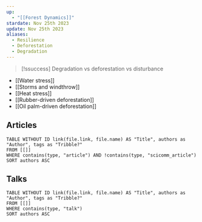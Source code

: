 ```yaml
---
up:
  - "[[Forest Dynamics]]"
stardate: Nov 25th 2023
update: Nov 25th 2023
aliases:
  - Resilience
  - Deforestation
  - Degradation
---
```


>[!ssuccess] Degradation vs deforestation vs disturbance

- [[Water stress]]
- [[Storms and windthrow]]
- [[Heat stress]]
- [[Rubber-driven deforestation]]
- [[Oil palm-driven deforestation]]

## Articles
```dataview
TABLE WITHOUT ID link(file.link, file.name) AS "Title", authors as "Author", tags as "Tribble?"
FROM [[]]
WHERE contains(type, "article") AND !contains(type, "scicomm_article")
SORT authors ASC
```

## Talks
```dataview
TABLE WITHOUT ID link(file.link, file.name) AS "Title", authors as "Author", tags as "Tribble?"
FROM [[]]
WHERE contains(type, "talk")
SORT authors ASC
```